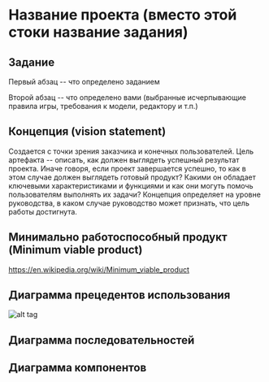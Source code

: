 # Название проекта (вместо этой стоки название задания)

## Задание
Первый абзац -- что определено заданием

Второй абзац -- что определено вами (выбранные исчерпывающие правила игры, требования к модели, редактору и т.п.)

## Концепция (vision statement)
Создается с точки зрения заказчика и конечных пользователей. Цель артефакта -- описать, как должен выглядеть успешный результат проекта. Иначе говоря, если проект завершается успешно, то как в этом случае должен выглядеть готовый продукт? Какими он обладает ключевыми характеристиками и функциями и как они могуть помочь пользователям выполнять их задачи? Концепция определяет на уровне руководства, в каком случае руководство может признать, что цель работы достигнута.

## Минимально работоспособный продукт (Minimum viable product)
https://en.wikipedia.org/wiki/Minimum_viable_product

## Диаграмма прецедентов использования
![alt tag](report/Untitled.mdj)

## Диаграмма последовательностей

## Диаграмма компонентов
